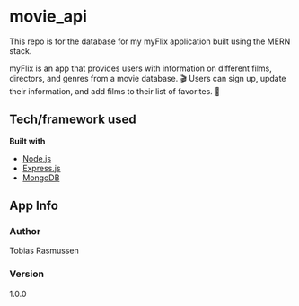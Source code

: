 # movie_api
This repo is for the database for my myFlix application built using the MERN stack. 

myFlix is an app that provides users with information on different films, directors, and genres from a movie database. :clapper: 
Users can sign up, update their information, and add films to their list of favorites. :popcorn:

## Tech/framework used
**Built with**
- [Node.js](https://nodejs.org/en/)
- [Express.js](https://expressjs.com/)
- [MongoDB](https://www.mongodb.com/)

## App Info
### Author
Tobias Rasmussen
### Version
1.0.0